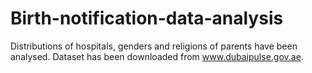 # Birth-notification-data-analysis
Distributions of hospitals, genders and religions of parents have been analysed. Dataset has been downloaded from www.dubaipulse.gov.ae.
